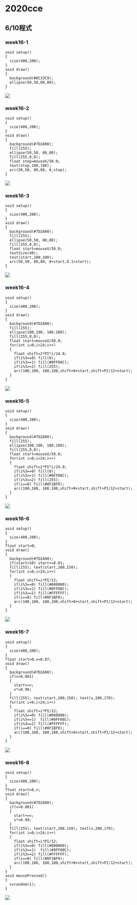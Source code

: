 # 2020cce
## 6/10程式
### week16-1
```java=
void setup()
{
  size(400,200);
}
void draw()
{
  background(#0C33C9);
  ellipse(50,50,80,80);
}
```
![](https://i.imgur.com/G88h6Mb.jpg)
### week16-2
```java=
void setup()
{
  size(400,200);
}
void draw()
{
  background(#7D2A90);
  fill(255);
  ellipse(50,50, 80,80);
  fill(255,0,0);
  float stop=mouseX/50.0;
  text(stop,100,100);
  arc(50,50, 80,80, 0,stop);
}
```
![](https://i.imgur.com/CiKKDNp.jpg)
### week16-3
```java=
void setup()
{
  size(400,200);
}
void draw()
{
  background(#7D2A90);
  fill(255);
  ellipse(50,50, 80,80);
  fill(255,0,0);
  float start=mouseX/50.0;
  textSize(40);
  text(start,100,100);
  arc(50,50, 80,80, 0+start,0.1+start);
}
```
![](https://i.imgur.com/82ANxbh.jpg)
### week16-4
```java=
void setup()
{
  size(400,200);
}
void draw()
{
  background(#7D2A90);
  fill(255);
  ellipse(100,100, 180,180);
  fill(255,0,0);
  float start=mouseX/50.0;
  for(int i=0;i<24;i++)
  {
    float shift=2*PI*i/24.0;
    if(i%3==0) fill(0);
    if(i%3==1) fill(#0FF08C);
    if(i%3==2) fill(255);
    arc(100,100, 180,180,shift+0+start,shift+PI/12+start);
  }
}
```
![](https://i.imgur.com/0kAappU.jpg)
### week16-5
```java=
void setup()
{
  size(400,200);
}
void draw()
{
  background(#7D2A90);
  fill(255);
  ellipse(100,100, 180,180);
  fill(255,0,0);
  float start=mouseX/50.0;
  for(int i=0;i<24;i++)
  {
    float shift=2*PI*i/24.0;
    if(i%3==0) fill(0);
    if(i%3==1) fill(#0FF08C);
    if(i%3==2) fill(255);
    if(i==0) fill(#0F1BF0);
    arc(100,100, 180,180,shift+0+start,shift+PI/12+start);
  }
}
```
![](https://i.imgur.com/BUxWC2f.jpg)
### week16-6
```java=
void setup()
{
  size(400,200);
}
float start=0;
void draw()
{
  background(#7D2A90);
  if(start<10) start+=0.01;
  fill(255); text(start,200,150);
  for(int i=0;i<24;i++)
  {
    float shift=i*PI/12;
    if(i%3==0) fill(#000000);
    if(i%3==1) fill(#0FF08C);
    if(i%3==2) fill(#FFFFFF);
    if(i==0) fill(#0F1BF0);
    arc(100,100, 180,180,shift+0+start,shift+PI/12+start);
  }
}
```
![](https://i.imgur.com/47SG8tX.jpg)
### week16-7
```java=
void setup()
{
  size(400,200);
}
float start=0,v=0.07;
void draw()
{
  background(#7D2A90);
  if(v>0.001)
  {
    start+=v;
    v*=0.99;
  }
  fill(255); text(start,200,150); text(v,200,170);
  for(int i=0;i<24;i++)
  {
    float shift=i*PI/12;
    if(i%3==0) fill(#000000);
    if(i%3==1)  fill(#0FF08C);
    if(i%3==2) fill(#FFFFFF);
    if(i==0) fill(#0F1BF0);
    arc(100,100, 180,180,shift+0+start,shift+PI/12+start);
  }
}
```
![](https://i.imgur.com/AszB4Md.jpg)
### week16-8
```java=
void setup()
{
  size(400,200);
}
float start=0,v;
void draw()
{
  background(#7D2A90);
  if(v>0.001)
  {
    start+=v;
    v*=0.99;
  }
  fill(255); text(start,200,150); text(v,200,170);
  for(int i=0;i<24;i++)
  {
    float shift=i*PI/12;
    if(i%3==0) fill(#000000);
    if(i%3==1)  fill(#0FF08C);
    if(i%3==2) fill(#FFFFFF);
    if(i==0) fill(#0F1BF0);
    arc(100,100, 180,180,shift+0+start,shift+PI/12+start);
  }
}
void mousePressed()
{
  v=random(1);
}
```
![](https://i.imgur.com/FL2xyNJ.jpg)